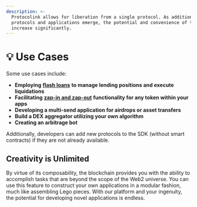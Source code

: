 ```yaml
---
description: >-
  Protocolink allows for liberation from a single protocol. As additional
  protocols and applications emerge, the potential and convenience of the router
  increase significantly.
---
```


# 💡 Use Cases

Some use cases include:

* **Employing** [**flash loans**](flash-loans.md) **to manage lending positions and execute liquidations**
* **Facilitating** [**zap-in and zap-out**](zap-in-and-zap-out.md) **functionality for any token within your apps**
* **Developing a multi-send application for airdrops or asset transfers**
* **Build a DEX aggregator utilizing your own algorithm**
* **Creating an arbitrage bot**

Additionally, developers can add new protocols to the SDK (without smart contracts) if they are not already available.

## Creativity is Unlimited

By virtue of its composability, the blockchain provides you with the ability to accomplish tasks that are beyond the scope of the Web2 universe. You can use this feature to construct your own applications in a modular fashion, much like assembling Lego pieces. With our platform and your ingenuity, the potential for developing novel applications is endless.
